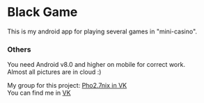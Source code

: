 # Black Game

This is my android app for playing several games in "mini-casino".

### Others

You need Android v8.0 and higher on mobile for correct work.<br>
Almost all pictures are in cloud :)

My group for this project: <a href="https://vk.com/game_dev_spb">Pho2.7nix in VK</a><br>
You can find me in <a href="https://vk.com/vladikvasilyev">VK</a>
